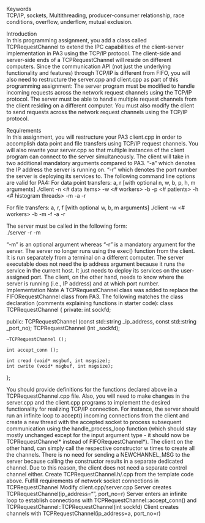 Keywords  
TCP/IP, sockets, Multithreading, producer-consumer relationship, race conditions, overflow, underflow, mutual exclusion.  
  
Introduction  
In this programming assignment, you add a class called TCPRequestChannel to extend the IPC capabilities of the client-server implementation in PA3 using the TCP/IP protocol. The client-side and server-side ends of a TCPRequestChannel will reside on different computers.
Since the communication API (not just the underlying functionality and features) through TCP/IP is different from FIFO, you will also need to restructure the server.cpp and client.cpp as part of this programming assignment:
The server program must be modified to handle incoming requests across the network request channels using the TCP/IP protocol. The server must be able to handle multiple request channels from the client residing on a different computer.
You must also modify the client to send requests across the network request channels using the TCP/IP protocol.  
  
Requirements  
In this assignment, you will restructure your PA3 client.cpp in order to accomplish data point and file transfers using TCP/IP request channels. You will also rewrite your server.cpp so that multiple instances of the client program can connect to the server simultaneously. 
The client will take in two additional mandatory arguments compared to PA3. 
“-a” which denotes the IP address the server is running on.
“-r” which denotes the port number the server is deploying its services to.
The following command line options are valid for PA4:
For data point transfers: a, r    [with optional n, w, b, p, h, m arguments]
./client -n <# data items> -w <# workers> -b <BoundedBuffer size> -p <# patients> -h <# histogram threads> -m <buffer capacity> -a <IP address> -r <port no>

For file transfers: a, r, f   [with optional w, b, m arguments]
./client -w <# workers> -b <BoundedBuffer size> -m <buffer capacity> -f <filename> -a <IP address> -r <port no>

The server must be called in the following form:  
./server -r <port no> -m <buffer capacity>

“-m” is an optional argument whereas “-r” is a mandatory argument for the server.
The server no longer runs using the exec() function from the client. It is run separately from a terminal on a different computer. 
The server executable does not need the ip address argument because it runs the service in the current host. It just needs to deploy its services on the user-assigned port.
The client, on the other hand, needs to know where the server is running (i.e., IP address) and at which port number.
Implementation Note
A TCPRequestChannel class was added to replace the FIFORequestChannel class from PA3. The following matches the class declaration (comments explaining functions in starter code):
class TCPRequestChannel {
private:
	int sockfd;

public:
	TCPRequestChannel (const std::string _ip_address,
				 const std::string _port_no);
	TCPRequestChannel (int _sockfd);

	~TCPRequestChannel ();

	int accept_conn ();

	int cread (void* msgbuf, int msgsize);
	int cwrite (void* msgbuf, int msgsize);
};


You should provide definitions for the functions declared above in a TCPRequestChannel.cpp file. Also, you will need to make changes in the server.cpp and the client.cpp programs to implement the desired functionality for realizing TCP/IP connection. For instance, the server should run an infinite loop to accept() incoming connections from the client and create a new thread with the accepted socket to process subsequent communication using the handle_process_loop function (which should stay mostly unchanged except for the input argument type - it should now be TCPRequestChannel* instead of FIFORequestChannel*).
The client on the other hand, can simply call the respective constructor  w times to create all the channels. There is no need for sending a NEWCHANNEL_MSG to the server because calling the constructor results in a separate dedicated channel. Due to this reason, the client does not need a separate control channel either. 
Create TCPRequestChannel.h/.cpp from the template code above.
Fulfill requirements of network socket connections in TCPRequestChannel
Modify client.cpp/server.cpp
Server creates TCPRequestChannel(ip_address=“”, port_no=r)
Server enters an infinite loop to establish connections with TCPRequestChannel::accept_conn() and TCPRequestChannel::TCPRequestChannel(int sockfd)
Client creates channels with TCPRequestChannel(ip_address=a, port_no=r)

